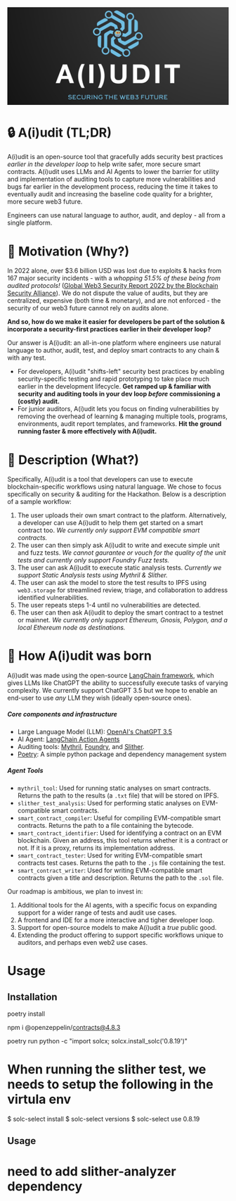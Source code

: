 <img src="./assets/aiudit-logo-full-nouns.jpg" width="1000">

# :lock: A(i)udit (TL;DR)
A(i)udit is an open-source tool that gracefully adds security best practices _earlier in the developer loop_ to help write safer, more secure smart contracts. A(i)udit uses LLMs and AI Agents to lower the barrier for utility and implementation of auditing tools to capture more vulnerabilities and bugs far earlier in the development process, reducing the time it takes to eventually audit and increasing the baseline code quality for a brighter, more secure web3 future.

Engineers can use natural language to author, audit, and deploy - all from a single platform.

# :runner: Motivation (Why?)
In 2022 alone, over $3.6 billion USD was lost due to exploits & hacks from 167 major security incidents - with a *whopping 51.5% of these being from audited protocols!* ([Global Web3 Security Report 2022 by the Blockchain Security Alliance](https://beosin.com/resources/Global_Web3_Security_Report_2022_.pdf)). We do not dispute the value of audits, but they are centralized, expensive (both time & monetary), and are not enforced - the security of our web3 future cannot rely on audits alone.

__And so, how do we make it easier for developers be part of the solution & incorporate a security-first practices earlier in their developer loop?__

Our answer is A(i)udit: an all-in-one platform where engineers use natural language to author, audit, test, and deploy smart contracts to any chain & with any test. 
* For developers, A(i)udit "shifts-left" security best practices by enabling security-specific testing and rapid prototyping to take place much earlier in the development lifecycle. **Get ramped up & familiar with security and auditing tools in your dev loop _before_ commissioning a (costly) audit.**
* For junior auditors, A(i)udit lets you focus on finding vulnerabilities by removing the overhead of learning & managing multiple tools, programs, environments, audit report templates, and frameworks. **Hit the ground running faster & more effectively with A(i)udit.**

# :blue_book: Description (What?)
Specifically, A(i)udit is a tool that developers can use to execute blockchain-specific workflows using natural language. We chose to focus specifically on security & auditing for the Hackathon. Below is a description of a sample workflow:
1. The user uploads their own smart contract to the platform. Alternatively, a developer can use A(i)udit to help them get started on a smart contract too. _We currently only support EVM compatible smart contracts._
2. The user can then simply ask A(i)udit to write and execute simple unit and fuzz tests. _We cannot gaurantee or vouch for the quality of the unit tests and currently only support Foundry Fuzz tests._
3. The user can ask A(i)udit to execute static analysis tests. _Currently we support Static Analysis tests using Mythril & Slither._
4. The user can ask the model to store the test results to IPFS using `web3.storage` for streamlined review, triage, and collaboration to address identified vulnerabilities.
5. The user repeats steps 1-4 until no vulnerabilities are detected.
6. The user can then ask A(i)udit to deploy the smart contract to a testnet or mainnet. _We currently only support Ethereum, Gnosis, Polygon, and a local Ethereum node as destinations._

# :nut_and_bolt: How A(i)udit was born
A(i)udit was made using the open-source [LangChain framework](https://github.com/hwchase17/langchain), which gives LLMs like ChatGPT the ability to successfully execute tasks of varying complexity. We currently support ChatGPT 3.5 but we hope to enable an end-user to use _any_ LLM they wish (ideally open-source ones).

##### Core components and infrastructure
* Large Language Model (LLM): [OpenAI's ChatGPT 3.5](https://openai.com/chatgpt)
* AI Agent: [LangChain Action Agents](https://langchain-langchain.vercel.app/docs/modules/agents/#action-agents)
* Auditing tools: [Mythril](https://github.com/ConsenSys/mythril), [Foundry](https://github.com/foundry-rs/foundry), and [Slither](https://github.com/crytic/slither).
* [Poetry](https://python-poetry.org): A simple python package and dependency management system

##### Agent Tools
* `mythril_tool`: Used for running static analyses on smart contracts. Returns the path to the results (a `.txt` file) that will be stored on IPFS.
* `slither_test_analysis`: Used for performing static analyses on EVM-compatible smart contracts.
* `smart_contract_compiler`: Useful for compiling EVM-compatible smart contracts. Returns the path to a file containing the bytecode.
* `smart_contract_identifier`: Used for identifying a contract on an EVM blockchain. Given an address, this tool returns whether it is a contract or not. If it is a proxy, returns its implementation address.
* `smart_contract_tester`: Used for writing EVM-compatible smart contracts test cases. Returns the path to the `.js` file containing the test.
* `smart_contract_writer`: Used for writing EVM-compatible smart contracts given a title and description. Returns the path to the `.sol` file.

Our roadmap is ambitious, we plan to invest in:
1.  Additional tools for the AI agents, with a specific focus on expanding support for a wider range of tests and audit use cases.
2.  A frontend and IDE for a more interactive and tigher developer loop.
3.  Support for open-source models to make A(i)udit a _true_ public good.
4.  Extending the product offering to support specific workflows unique to auditors, and perhaps even web2 use cases.


# Usage
## Installation
poetry install

npm i @openzeppelin/contracts@4.8.3

poetry run python -c "import solcx; solcx.install_solc('0.8.19')"

# When running the slither test, we needs to setup the following in the virtula env
$ solc-select install <version> 
$ solc-select versions
$ solc-select use 0.8.19
## Usage

# need to add slither-analyzer dependency

